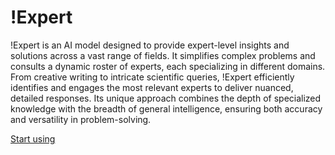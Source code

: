# \!Expert

\!Expert is an AI model designed to provide expert-level insights and solutions across a vast range of fields. It simplifies complex problems and consults a dynamic roster of experts, each specializing in different domains. From creative writing to intricate scientific queries, !Expert efficiently identifies and engages the most relevant experts to deliver nuanced, detailed responses. Its unique approach combines the depth of specialized knowledge with the breadth of general intelligence, ensuring both accuracy and versatility in problem-solving.

[Start using](https://chat.openai.com/g/g-OXfEFY59w)